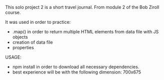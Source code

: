 This solo project 2 is a short travel journal. From module 2 of the Bob Ziroll course.

It was used in order to practice:
- .map() in order to return multiple HTML elements from data file with JS objects
- creation of data file
- properties

USAGE:
- npm install in order to download all necessary dependencies.
- best experience will be with the following dimension: 700x675
